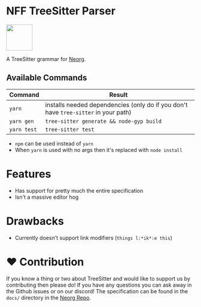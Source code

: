# NFF TreeSitter Parser 

<img src="https://raw.githubusercontent.com/nvim-neorg/neorg/main/res/neorg.svg" width="70" height="70">

A TreeSitter grammar for [Neorg](https://github.com/nvim-neorg/neorg).

## Available Commands
| Command           | Result																				|
| -                 | -																						|
| `yarn`            | installs needed dependencies (only do if you don't have `tree-sitter` in your path)	|
| `yarn gen`		| `tree-sitter generate && node-gyp build`												|
| `yarn test`		| `tree-sitter test`																	|

- `npm` can be used instead of `yarn`
- When `yarn` is used with no args then it's replaced with `node install`

# Features
- Has support for pretty much the entire specification
- Isn't a massive editor hog

# Drawbacks
- Currently doesn't support link modifiers (`things l:*ik*:e this`)

# :heart: Contribution
If you know a thing or two about TreeSitter and would like to support us by contributing then please do!
If you have any questions you can ask away in the Github issues or on our discord! The specification can be found in the
`docs/` directory in the [Neorg Repo](https://github.com/nvim-neorg/neorg).
